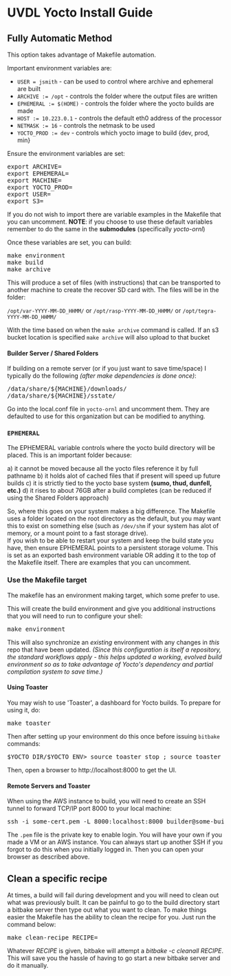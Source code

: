 # UVDL Yocto Install Guide

## Fully Automatic Method

This option takes advantage of Makefile automation.

Important environment variables are:
  * `USER = jsmith` - can be used to control where archive and ephemeral are built
  * `ARCHIVE := /opt` - controls the folder where the output files are written
  * `EPHEMERAL := $(HOME)` - controls the folder where the yocto builds are made
  * `HOST := 10.223.0.1` - controls the default eth0 address of the processor
  * `NETMASK := 16` - controls the netmask to be used
  * `YOCTO_PROD := dev` - controls which yocto image to build {dev, prod, min}

Ensure the environment variables are set:

<pre>
export ARCHIVE=<path>
export EPHEMERAL=<path>
export MACHINE=<choice>
export YOCTO_PROD=<choice>
export USER=<choice>
export S3=<choice>
</pre>

If you do not wish to import there are variable examples in the Makefile that you can uncomment. **NOTE**: if you choose to use these default variables remember to do the same in the **submodules** (specifically *yocto-ornl*)

Once these variables are set, you can build:

<pre>
make environment
make build
make archive
</pre>

This will produce a set of files (with instructions) that can be transported to another machine
to create the recover SD card with.  The files will be in the folder:

`/opt/var-YYYY-MM-DD_HHMM/` or `/opt/rasp-YYYY-MM-DD_HHMM/` or `/opt/tegra-YYYY-MM-DD_HHMM/`

With the time based on when the `make archive` command is called. If an s3 bucket location is specified `make archive` will also upload to that bucket

#### Builder Server / Shared Folders

If building on a remote server (or if you just want to save time/space) I typically do the following *(after make dependencies is done once)*:

<pre>
/data/share/${MACHINE}/downloads/
/data/share/${MACHINE}/sstate/
</pre>

Go into the local.conf file in `yocto-ornl` and uncomment them. They are defaulted to use for this organization but can be modified to anything.

### `EPHEMERAL`

The EPHEMERAL variable controls where the yocto build directory will be placed.  This is an
important folder because:

  a) it cannot be moved because all the yocto files reference it by full pathname
  b) it holds alot of cached files that if present will speed up future builds
  c) it is strictly tied to the yocto base system **(sumo, thud, dunfell, etc.)**
  d) it rises to about 76GB after a build completes (can be reduced if using the Shared Folders approach)

So, where this goes on your system makes a big difference.  The Makefile uses a folder located
on the root directory as the default, but you may want this to exist on something else 
(such as `/dev/shm` if your system has alot of memory, or a mount point to a fast storage drive).  
If you wish to be able to restart your system and keep the build state you have, then ensure EPHEMERAL points to a
persistent storage volume.  This is set as an exported bash environment variable OR adding it to the top of the Makefile
itself.  There are examples that you can uncomment.


### Use the Makefile target

The makefile has an environment making target, which some prefer to use.

This will create the build environment and give you additional instructions that
you will need to run to configure your shell:

<pre>
make environment
</pre>

This will also synchronize an *existing* environment with any changes in *this* repo that have
been updated.  *(Since this configuration is itself a repository, the standard workflows
apply - this helps updated a working, evolved build environment so as to take advantage
of Yocto's dependency and partial compilation system to save time.)*


#### Using Toaster

You may wish to use 'Toaster', a dashboard for Yocto builds.  To prepare for using it, do:

<pre>
make toaster
</pre>

Then after setting up your environment do this once before issuing `bitbake` commands:

<pre>
$YOCTO_DIR/$YOCTO_ENV> source toaster stop ; source toaster start
</pre>

Then, open a browser to http://localhost:8000 to get the UI.

#### Remote Servers and Toaster

When using the AWS instance to build, you will need to create an SSH tunnel to forward TCP/IP port 8000 to your local machine:

<pre>
ssh -i some-cert.pem -L 8000:localhost:8000 builder@some-builder-url.com
</pre>

The `.pem` file is the private key to enable login.  You will have your own if you made a VM or an AWS instance.  You can always start up another SSH if you forgot to do this when you initially logged in.  Then you can open your browser as described above.

## Clean a specific recipe

At times, a build will fail during development and you will need to clean out what was previously built.  It can be painful to go to the build directory start a bitbake server then type out what you want to clean.  To make things easier the Makefile has the ability to clean the recipe for you.  Just run the command below:

<pre>
make clean-recipe RECIPE=<choice>
</pre>

Whatever *RECIPE* is given, bitbake will attempt a *bitbake -c cleanall RECIPE*.  This will save you the hassle of having to go start a new bitbake server and do it manually.